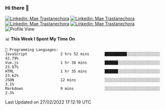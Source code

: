 ### Hi there 👋

[![Linkedin: Mae Trastanechora](https://img.shields.io/badge/-trastanechora-blue?style=flat&logo=Linkedin&logoColor=white&link=https://www.linkedin.com/in/trastanechora/)](https://www.linkedin.com/in/trastanechora/)
[![Linkedin: Mae Trastanechora](https://img.shields.io/badge/-trastanechora-DD2A7B?style=flat&logo=Instagram&logoColor=white&link=https://www.instagram.com/trastanechora/)](https://www.instagram.com/trastanechora/)
[![Linkedin: Mae Trastanechora](https://img.shields.io/badge/-trastanechora-08a0e9?style=flat&logo=Twitter&logoColor=white&link=https://twitter.com/trastanechora)](https://twitter.com/trastanechora)
[![Linkedin: Mae Trastanechora](https://img.shields.io/badge/-trastanechora-333333?style=flat&logo=Github&logoColor=white&link=https://github.com/trastanechora)](https://github.com/trastanechora)
![Profile View](https://visitor-badge.laobi.icu/badge?page_id=trastanechora.visitor-badge)

<!--START_SECTION:waka-->
📊 **This Week I Spent My Time On** 

```text
💬 Programming Languages: 
JavaScript               2 hrs 52 mins       ██████████░░░░░░░░░░░░░░░   42.79% 
Vue.js                   1 hr 36 mins        ██████░░░░░░░░░░░░░░░░░░░   23.97% 
HTML                     1 hr 35 mins        ██████░░░░░░░░░░░░░░░░░░░   23.62% 
JSON                     12 mins             ░░░░░░░░░░░░░░░░░░░░░░░░░   3.1% 
Markdown                 9 mins              ░░░░░░░░░░░░░░░░░░░░░░░░░   2.3%

```


 Last Updated on 27/02/2022 17:12:19 UTC
<!--END_SECTION:waka-->

<!--
**trastanechora/trastanechora** is a ✨ _special_ ✨ repository because its `README.md` (this file) appears on your GitHub profile.

Here are some ideas to get you started:

- 🔭 I’m currently working on ...
- 🌱 I’m currently learning ...
- 👯 I’m looking to collaborate on ...
- 🤔 I’m looking for help with ...
- 💬 Ask me about ...
- 📫 How to reach me: ...
- 😄 Pronouns: ...
- ⚡ Fun fact: ...
-->
